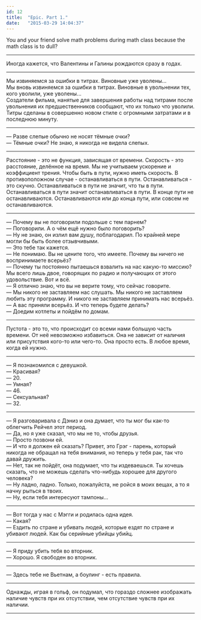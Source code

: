 ```yaml
---
id: 12
title:  "Epic. Part 1."
date:   "2015-03-29 14:04:37"
---
```


You and your friend solve math problems during math class because the math
class is to dull?

***

Иногда кажется, что Валентины и Галины рождаются сразу в годах.

***

Мы извиняемся за ошибки в титрах. Виновные уже уволены...  
Мы вновь извиняемся за ошибки в титрах. 
Виновные в увольнении тех, кого уволили, уже уволены...  
Создатели фильма, нанятые для завершения работы над титрами
после увольнения их предшественников сообщают, что их только что уволили.
Титры сделаны в совершенно новом стиле с огромными затратами и в последнюю минуту.

***

— Разве слепые обычно не носят тёмные очки?  
— Тёмные очки? Не знаю, я никогда не видела слепых.

***

Расстояние - это не функция, зависящая от времени.
Скорость - это расстояние, делённое на время.
Мы не учитываем ускорение и коэффициент трения.
Чтобы быть в пути, нужно иметь скорость.
В противоположном случае - останавливаться в пути.
Останавливаться - это скучно.
Останавливаться в пути не значит, что ты в пути.
Останавливаться в пути значит останавливаться в пути.
В конце пути не останавливаются.
Останавливаются или до конца пути, или совсем не останавливаются.

***

— Почему вы не поговорили подольше с тем парнем?  
— Поговорили. А о чём ещё нужно было поговорить?  
— Ну не знаю, он излил вам душу, поблагодарил. По крайней мере
могли бы быть более отзывчивыми.  
— Это тебе так кажется.  
— Не понимаю. Вы не цените того, что имеете.
Почему вы ничего не воспринимаете всерьёз?  
— Почему ты постоянно пытаешься взвалить на нас какую-то миссию?
Мы всего лишь двое, говорящих по радио и получающих от этого удовольствие.
Вот и всё.  
— Я отлично знаю, что вы не верите тому, что сейчас говорите.  
— Мы никого не заставляем нас слушать. Мы никого не заставляем любить эту программу.
И никого не заставляем принимать нас всерьёз.  
— А вас приняли всерьёз. И что теперь будете делать?  
— Доедим котлеты и пойдём по домам.

***

Пустота - это то, что происходит со всеми нами большую часть времени. 
От неё невозможно избавиться. 
Она не зависит от наличия или присутствия кого-то или чего-то. 
Она просто есть. В любое время, когда ей нужно.

***

— Я познакомился с девушкой.  
— Красивая?  
— 20.  
— Умная?  
— 46.  
— Сексуальная?  
— 32.  

***

— Я разговаривала с Дэниз и она думает, что ты мог бы как-то облегчить Рейчел этот период.  
— Да, но я уже сказал, что мы не то, чтобы друзья.  
— Просто позвони ей.  
— И что я должен ей сказать? Привет, это Грэг - парень, который никогда не обращал на тебя внимания, но
теперь у тебя рак, так что давай дружить.  
— Нет, так не пойдёт, она подумает, что ты издеваешься. Ты хочешь сказать, что не можешь сделать что-нибудь хорошее
для другого человека?  
— Ну ладно, ладно. Только, пожалуйста, не ройся в моих вещах, а то я начну рыться в твоих.  
— Ну, если тебя интересуют тампоны...

***

— Вот тогда у нас с Мэгги и родилась одна идея.  
— Какая?  
— Ездить по стране и убивать людей, которые ездят по стране и убивают людей. Как бы серийные убийцы убийц.

***
 
— Я приду убить тебя во вторник.  
— Хорошо. Я свободен во вторник.

***

— Здесь тебе не Вьетнам, а боулинг - есть правила.

***

Однажды, играя в гольф, он подумал, что гораздо сложнее изображать наличие чувств при их отсутствии,
чем отсутствие чувств при их наличии.

***


